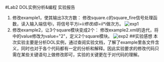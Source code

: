 #Lab2 DOL实例分析&编程 实验报告
1. 修改example1，使其输出3次方数：
	修改square.c的square_fire信号处理函数，读入输入端信号i，将信号平方i=i*i修改成i=i*i*i做次方。
	![exp1](http://i1.piimg.com/4851/987e488d126ef156.png)
2. 修改example2，让3个square模块变成2个：
	修改example2.xml的迭代，将<variable value="3" name="N"/>中的value修改为value="2"，定义2个square模块。
	![exp2](http://i1.piimg.com/4851/03f8e87365df6710.png)
##实验感想
本次实验主要是分析DOL实例，通过查阅实验文档，了解了example里各文件含义，同时也对于各个代码都有一定的分析和解释。因此实验要求的修改代码只需在某些关键语句上做修改即可，实验的关键更在于对代码的理解。
